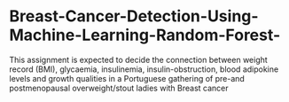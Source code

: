 # Breast-Cancer-Detection-Using-Machine-Learning-Random-Forest-
This assignment is expected to decide the connection between weight record (BMI), glycaemia,  insulinemia, insulin-obstruction, blood adipokine levels and growth qualities in a Portuguese  gathering of pre-and postmenopausal overweight/stout ladies with Breast cancer
